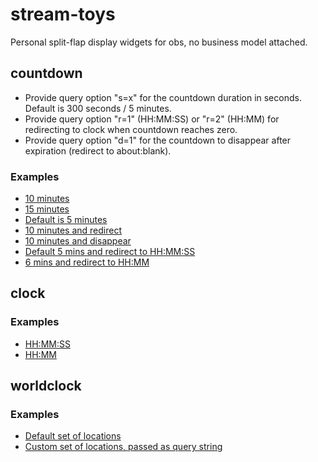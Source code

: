 # stream-toys

Personal split-flap display widgets for obs, no business model attached.

## countdown

* Provide query option "s=x" for the countdown duration in seconds. Default is 300 seconds / 5 minutes.
* Provide query option "r=1" (HH:MM:SS) or "r=2" (HH:MM) for redirecting to clock when countdown reaches zero.
* Provide query option "d=1" for the countdown to disappear after expiration (redirect to about:blank).

### Examples

* [10 minutes](https://mschmitt.github.io/stream-toys/countdown.html?s=600)
* [15 minutes](https://mschmitt.github.io/stream-toys/countdown.html?s=900)
* [Default is 5 minutes](https://mschmitt.github.io/stream-toys/countdown.html)
* [10 minutes and redirect](https://mschmitt.github.io/stream-toys/countdown.html?s=600&r=1)
* [10 minutes and disappear](https://mschmitt.github.io/stream-toys/countdown.html?s=600&d=1)
* [Default 5 mins and redirect to HH:MM:SS](https://mschmitt.github.io/stream-toys/countdown.html?r=1)
* [6 mins and redirect to HH:MM](https://mschmitt.github.io/stream-toys/countdown.html?s=360&r=2)

## clock

### Examples

* [HH:MM:SS](https://mschmitt.github.io/stream-toys/clock-seconds.html)
* [HH:MM](https://mschmitt.github.io/stream-toys/clock-minutes.html)

## worldclock

### Examples
* [Default set of locations](https://mschmitt.github.io/stream-toys/clock-world.html)
* [Custom set of locations, passed as query string](https://mschmitt.github.io/stream-toys/clock-world.html?FRA=Europe/Berlin&NYC=America/New_York&MEL=Australia/Melbourne)
